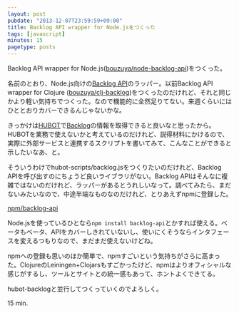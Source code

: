 ```yaml
---
layout: post
pubdate: "2013-12-07T23:59:59+09:00"
title: Backlog API wrapper for Node.jsをつくった
tags: [javascript]
minutes: 15
pagetype: posts
---
```

Backlog API wrapper for Node.js([bouzuya/node-backlog-api][])をつくった。

名前のとおり、Node.js向けの[Backlog API][backlog-api]のラッパー。以前Backlog API wrapper for Clojure ([bouzuya/clj-backlog][])をつくったのだけれど、それと同じかより軽い気持ちでつくった。なので機能的に全然足りてない。来週くらいにはひととおりカバーできるんじゃないかな。

きっかけは[HUBOT][github/hubot]で[Backlog][backlog]の情報を取得できると良いなと思ったから。HUBOTを業務で使えないかと考えているのだけれど、説得材料にかけるので、実際に外部サービスと連携するスクリプトを書いてみて、こんなことができると示したいなあ、と。

そういうわけでhubot-scripts/backlog.jsをつくりたいのだけれど、Backlog APIを呼び出すのにちょうど良いライブラリがない。Backlog APIはそんなに複雑ではないのだけれど、ラッパーがあるとうれしいなって。調べてみたら、まだないみたいなので、中途半端なものなのだけれど、とりあえずnpmに登録した。

[npm/backlog-api][]

Node.jsを使っているひとなら`npm install backlog-api`とかすれば使える。ベータもベータ、APIをカバーしきれていないし、使いにくそうならインタフェースを変えるつもりなので、まだまだ使えないけどね。

npmへの登録も思いのほか簡単で、npmすごいという気持ちがさらに高まった。ClojureのLeiningen+Clojarsもすごかったけど、npmはよりオフィシャルな感じがするし、ツールとサイトとの統一感もあって、ホントよくできてる。

hubot-backlogと並行してつくっていくのでよろしく。

15 min.

[bouzuya/node-backlog-api]: https://github.com/bouzuya/node-backlog-api
[bouzuya/clj-backlog]: https://github.com/bouzuya/clj-backlog
[github/hubot]: https://github.com/github/hubot
[backlog]: http://backlog.jp/
[backlog-api]: http://www.backlog.jp/api/
[npm/backlog-api]: https://npmjs.org/package/backlog-api

